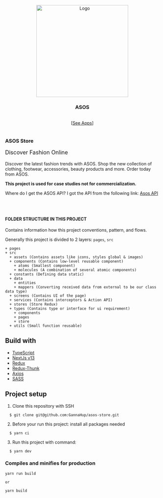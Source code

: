 <div align="center">
  <a href="https://asos-next-store.netlify.app" target="_blank">
    <img src="https://user-images.githubusercontent.com/86098273/198705692-a6b402c8-c48f-4871-bc55-a153e467ba03.png" alt="Logo" width="300">
  </a>
  <br />
  <h3>ASOS</h3>
  <br />
  [<a href="https://asos-next-store.netlify.app" target="_blank">See Apps</a>]
</div>

<div style="margin-top: 40px;">
  <h3>ASOS Store</h3>
  <span style="font-size: 18px">Discover Fashion Online</span>
  <p style="margin-top: 18px;">Discover the latest fashion trends with ASOS. Shop the new collection of clothing, footwear, accessories, beauty products and more. Order today from ASOS.</p>
  <b>This project is used for case studies not for commercialization.</b>
  <p>Where do I get the ASOS API? I got the API from the following link: <a href="https://rapidapi.com/apidojo/api/asos2">Asos API</a></p>
</div>
<br />
<br />


#### FOLDER STRUCTURE IN THIS PROJECT

Contains information how this project conventions, pattern, and flows.

Generally this project is divided to 2 layers: `pages`, `src`

```
+ pages
+ src
  + assets (Contains assets like icons, styles global & images)
  + components (Contains low-level reusable component)
    + atoms (Smallest component)
    + molecules (A combination of several atomic components)
  + constants (Defining data static)
  + data
    + entities
    + mappers (Converting received data from external to be our class data type)
  + screens (Contains UI of the page)
  + services (Contains interceptors & Action API)
  + stores (Store Redux)
  + types (Contains type or interface for ui requirement)
    + components
    + pages
    + store
  + utils (Small function reusable)
```



## Build with

- [TypeScript](https://www.typescriptlang.org/)
- [NextJs v13](https://nextjs.org/)
- [Redux](https://react-redux.js.org/)
- [Redux-Thunk](https://github.com/reduxjs/redux-thunk)
- [Axios](https://axios-http.com/docs/intro)
- [SASS](https://sass-lang.com/)


## Project setup

1. Clone this repository with SSH
```
  $ git clone git@github.com:GannaHup/asos-store.git
```

2. Before your run this project: install all packages needed
```
  $ yarn ci
```
3. Run this project with command:
```
  $ yarn dev
```


### Compiles and minifies for production

```
yarn run build

or

yarn build
```
